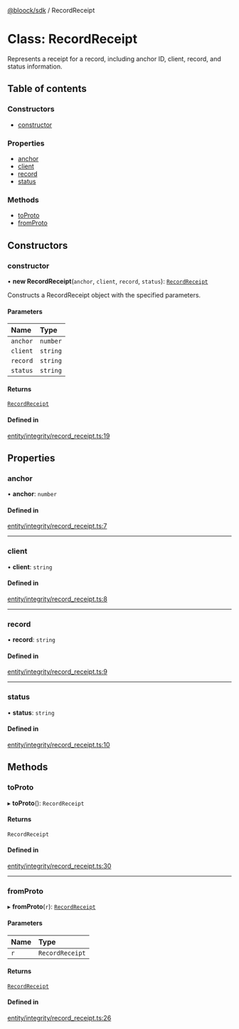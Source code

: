 [@bloock/sdk](../index.md) / RecordReceipt

# Class: RecordReceipt

Represents a receipt for a record, including anchor ID, client, record, and status information.

## Table of contents

### Constructors

- [constructor](RecordReceipt.md#constructor)

### Properties

- [anchor](RecordReceipt.md#anchor)
- [client](RecordReceipt.md#client)
- [record](RecordReceipt.md#record)
- [status](RecordReceipt.md#status)

### Methods

- [toProto](RecordReceipt.md#toproto)
- [fromProto](RecordReceipt.md#fromproto)

## Constructors

### constructor

• **new RecordReceipt**(`anchor`, `client`, `record`, `status`): [`RecordReceipt`](RecordReceipt.md)

Constructs a RecordReceipt object with the specified parameters.

#### Parameters

| Name | Type |
| :------ | :------ |
| `anchor` | `number` |
| `client` | `string` |
| `record` | `string` |
| `status` | `string` |

#### Returns

[`RecordReceipt`](RecordReceipt.md)

#### Defined in

[entity/integrity/record_receipt.ts:19](https://github.com/bloock/bloock-sdk/blob/6fda345/languages/js/src/entity/integrity/record_receipt.ts#L19)

## Properties

### anchor

• **anchor**: `number`

#### Defined in

[entity/integrity/record_receipt.ts:7](https://github.com/bloock/bloock-sdk/blob/6fda345/languages/js/src/entity/integrity/record_receipt.ts#L7)

___

### client

• **client**: `string`

#### Defined in

[entity/integrity/record_receipt.ts:8](https://github.com/bloock/bloock-sdk/blob/6fda345/languages/js/src/entity/integrity/record_receipt.ts#L8)

___

### record

• **record**: `string`

#### Defined in

[entity/integrity/record_receipt.ts:9](https://github.com/bloock/bloock-sdk/blob/6fda345/languages/js/src/entity/integrity/record_receipt.ts#L9)

___

### status

• **status**: `string`

#### Defined in

[entity/integrity/record_receipt.ts:10](https://github.com/bloock/bloock-sdk/blob/6fda345/languages/js/src/entity/integrity/record_receipt.ts#L10)

## Methods

### toProto

▸ **toProto**(): `RecordReceipt`

#### Returns

`RecordReceipt`

#### Defined in

[entity/integrity/record_receipt.ts:30](https://github.com/bloock/bloock-sdk/blob/6fda345/languages/js/src/entity/integrity/record_receipt.ts#L30)

___

### fromProto

▸ **fromProto**(`r`): [`RecordReceipt`](RecordReceipt.md)

#### Parameters

| Name | Type |
| :------ | :------ |
| `r` | `RecordReceipt` |

#### Returns

[`RecordReceipt`](RecordReceipt.md)

#### Defined in

[entity/integrity/record_receipt.ts:26](https://github.com/bloock/bloock-sdk/blob/6fda345/languages/js/src/entity/integrity/record_receipt.ts#L26)
